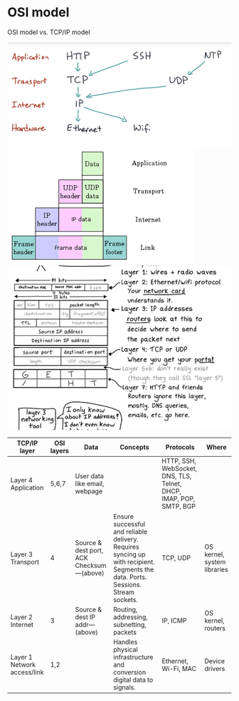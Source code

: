# OSI model

OSI model vs. TCP/IP model

![TCP/IP model](./tcp-ip.png)
![TCP/IP model](./tcp-ip-2.png)
![TCP/IP model](./tcp-ip-3.png)

| TCP/IP layer | OSI layers | Data | Concepts | Protocols | Where |
| --- | --- | --- | --- | --- | -- |
| Layer 4  Application | 5,6,7 | User data like email, webpage |  | HTTP, SSH, WebSocket, DNS, TLS, Telnet, DHCP, IMAP, POP, SMTP, BGP |
| Layer 3  Transport | 4 | Source & dest port, ACK Checksum—(above) | Ensure successful and reliable delivery. Requires syncing up with recipient. Segments the data. Ports. Sessions. Stream sockets. | TCP, UDP | OS kernel, system libraries |
| Layer 2  Internet | 3 | Source & dest IP addr—(above) | Routing, addressing, subnetting, packets | IP, ICMP | OS kernel, routers |
| Layer 1  Network access/link | 1,2 |  | Handles physical infrastructure and conversion digital data to signals. | Ethernet, Wi-Fi, MAC | Device drivers |
